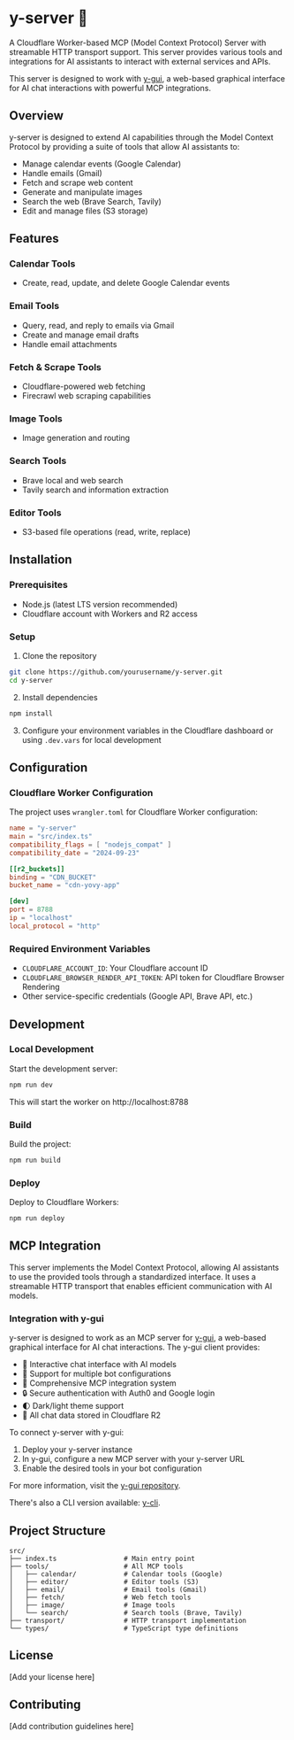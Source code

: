 # y-server 🚀

A Cloudflare Worker-based MCP (Model Context Protocol) Server with streamable HTTP transport support. This server provides various tools and integrations for AI assistants to interact with external services and APIs.

This server is designed to work with [y-gui](https://github.com/luohy15/y-gui), a web-based graphical interface for AI chat interactions with powerful MCP integrations.

## Overview

y-server is designed to extend AI capabilities through the Model Context Protocol by providing a suite of tools that allow AI assistants to:

- Manage calendar events (Google Calendar)
- Handle emails (Gmail)
- Fetch and scrape web content
- Generate and manipulate images
- Search the web (Brave Search, Tavily)
- Edit and manage files (S3 storage)

## Features

### Calendar Tools
- Create, read, update, and delete Google Calendar events

### Email Tools
- Query, read, and reply to emails via Gmail
- Create and manage email drafts
- Handle email attachments

### Fetch & Scrape Tools
- Cloudflare-powered web fetching
- Firecrawl web scraping capabilities

### Image Tools
- Image generation and routing

### Search Tools
- Brave local and web search
- Tavily search and information extraction

### Editor Tools
- S3-based file operations (read, write, replace)

## Installation

### Prerequisites
- Node.js (latest LTS version recommended)
- Cloudflare account with Workers and R2 access

### Setup
1. Clone the repository
```bash
git clone https://github.com/yourusername/y-server.git
cd y-server
```

2. Install dependencies
```bash
npm install
```

3. Configure your environment variables in the Cloudflare dashboard or using `.dev.vars` for local development

## Configuration

### Cloudflare Worker Configuration
The project uses `wrangler.toml` for Cloudflare Worker configuration:

```toml
name = "y-server"
main = "src/index.ts"
compatibility_flags = [ "nodejs_compat" ]
compatibility_date = "2024-09-23"

[[r2_buckets]]
binding = "CDN_BUCKET"
bucket_name = "cdn-yovy-app"

[dev]
port = 8788
ip = "localhost"
local_protocol = "http"
```

### Required Environment Variables
- `CLOUDFLARE_ACCOUNT_ID`: Your Cloudflare account ID
- `CLOUDFLARE_BROWSER_RENDER_API_TOKEN`: API token for Cloudflare Browser Rendering
- Other service-specific credentials (Google API, Brave API, etc.)

## Development

### Local Development
Start the development server:
```bash
npm run dev
```

This will start the worker on http://localhost:8788

### Build
Build the project:
```bash
npm run build
```

### Deploy
Deploy to Cloudflare Workers:
```bash
npm run deploy
```

## MCP Integration

This server implements the Model Context Protocol, allowing AI assistants to use the provided tools through a standardized interface. It uses a streamable HTTP transport that enables efficient communication with AI models.

### Integration with y-gui

y-server is designed to work as an MCP server for [y-gui](https://github.com/luohy15/y-gui), a web-based graphical interface for AI chat interactions. The y-gui client provides:

- 💬 Interactive chat interface with AI models
- 🤖 Support for multiple bot configurations
- 🔗 Comprehensive MCP integration system
- 🔒 Secure authentication with Auth0 and Google login
- 🌓 Dark/light theme support
- 📝 All chat data stored in Cloudflare R2

To connect y-server with y-gui:

1. Deploy your y-server instance
2. In y-gui, configure a new MCP server with your y-server URL
3. Enable the desired tools in your bot configuration

For more information, visit the [y-gui repository](https://github.com/luohy15/y-gui).

There's also a CLI version available: [y-cli](https://github.com/luohy15/y-cli).

## Project Structure
```
src/
├── index.ts                 # Main entry point
├── tools/                   # All MCP tools
│   ├── calendar/            # Calendar tools (Google)
│   ├── editor/              # Editor tools (S3)
│   ├── email/               # Email tools (Gmail)
│   ├── fetch/               # Web fetch tools
│   ├── image/               # Image tools
│   └── search/              # Search tools (Brave, Tavily)
├── transport/               # HTTP transport implementation
└── types/                   # TypeScript type definitions
```

## License

[Add your license here]

## Contributing

[Add contribution guidelines here]
